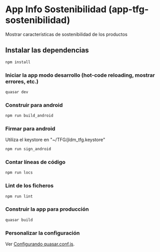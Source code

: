 # App Info Sostenibilidad (app-tfg-sostenibilidad)

Mostrar características de sostenibilidad de los productos

## Instalar las dependencias
```bash
npm install
```

### Iniciar la app modo desarrollo (hot-code reloading, mostrar errores, etc.)
```bash
quasar dev
```

### Construir para android
```bash
npm run build_android
```

### Firmar para android
Utiliza el keystore en "~/TFG/jldm_tfg.keystore"
```bash
npm run sign_android
```

### Contar líneas de código
```bash
npm run locs
```

### Lint de los ficheros
```bash
npm run lint
```

### Construir la app para producción
```bash
quasar build
```

### Personalizar la configuración
Ver [Configurando quasar.conf.js](https://quasar.dev/quasar-cli/quasar-conf-js).
